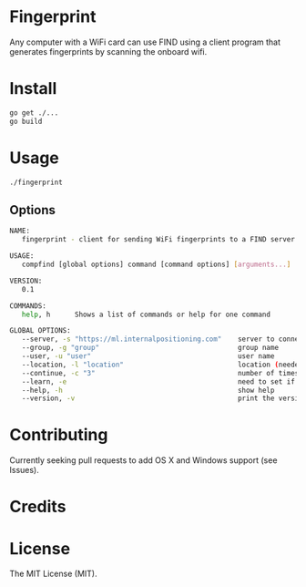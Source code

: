 # Fingerprint

Any computer with a WiFi card can use FIND using a client program that generates fingerprints by scanning the onboard wifi.

# Install

```bash
go get ./...
go build
```

# Usage

```
./fingerprint
```

## Options

```bash
NAME:
   fingerprint - client for sending WiFi fingerprints to a FIND server

USAGE:
   compfind [global options] command [command options] [arguments...]

VERSION:
   0.1

COMMANDS:
   help, h      Shows a list of commands or help for one command

GLOBAL OPTIONS:
   --server, -s "https://ml.internalpositioning.com"    server to connect
   --group, -g "group"                                  group name
   --user, -u "user"                                    user name
   --location, -l "location"                            location (needed for '--learn')
   --continue, -c "3"                                   number of times to run
   --learn, -e                                          need to set if you want to learn location
   --help, -h                                           show help
   --version, -v                                        print the version
```

# Contributing

Currently seeking pull requests to add OS X and Windows support (see Issues).

# Credits

# License

The MIT License (MIT).
